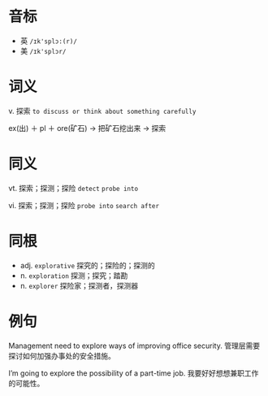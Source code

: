 # 音标

- 英 `/ɪk'splɔ:(r)/`
- 美 `/ɪk'splɔr/`

# 词义

v. 探索
`to discuss or think about something carefully`



ex(出) ＋ pl ＋ ore(矿石) → 把矿石挖出来 → 探索

# 同义

vt. 探索；探测；探险
`detect` `probe into`

vi. 探索；探测；探险
`probe into` `search after`

# 同根

- adj. `explorative` 探究的；探险的；探测的
- n. `exploration` 探测；探究；踏勘
- n. `explorer` 探险家；探测者，探测器

# 例句

Management need to explore ways of improving office security.
管理层需要探讨如何加强办事处的安全措施。

I’m going to explore the possibility of a part-time job.
我要好好想想兼职工作的可能性。


